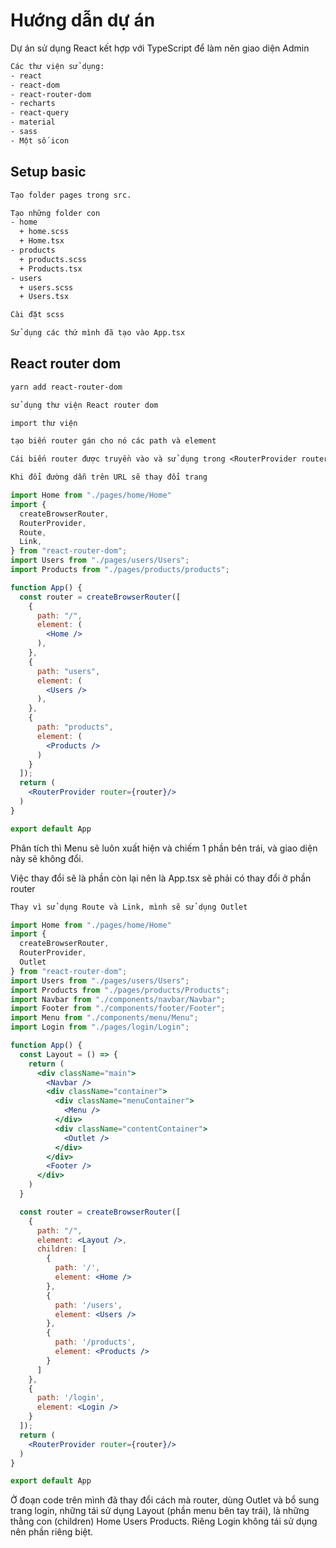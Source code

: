 # Hướng dẫn dự án

Dự án sử dụng React kết hợp với TypeScript để làm nên giao diện Admin

```txt
Các thư viện sử dụng:
- react
- react-dom
- react-router-dom
- recharts
- react-query
- material
- sass
- Một số icon
```

## Setup basic
```txt
Tạo folder pages trong src.

Tạo những folder con
- home
  + home.scss
  + Home.tsx
- products
  + products.scss
  + Products.tsx
- users
  + users.scss
  + Users.tsx

Cài đặt scss

Sử dụng các thứ mình đã tạo vào App.tsx
```

## React router dom

```txt
yarn add react-router-dom
```

```txt
sử dụng thư viện React router dom

import thư viện

tạo biến router gán cho nó các path và element

Cái biến router được truyền vào và sử dụng trong <RouterProvider router={router}/>

Khi đổi đường dẫn trên URL sẽ thay đổi trang
```

```jsx
import Home from "./pages/home/Home"
import {
  createBrowserRouter,
  RouterProvider,
  Route,
  Link,
} from "react-router-dom";
import Users from "./pages/users/Users";
import Products from "./pages/products/products";

function App() {
  const router = createBrowserRouter([
    {
      path: "/",
      element: (
        <Home />
      ),
    },
    {
      path: "users",
      element: (
        <Users />
      ),
    },
    {
      path: "products",
      element: (
        <Products />
      )
    }
  ]);
  return (
    <RouterProvider router={router}/>
  )
}

export default App
```


Phân tích thì Menu sẽ luôn xuất hiện và chiếm 1 phần bên trái, và giao diện này sẽ không đổi.

Việc thay đổi sẽ là phần còn lại nên là App.tsx sẽ phải có thay đổi ở phần router

```txt
Thay vì sử dụng Route và Link, mình sẽ sử dụng Outlet
```

```jsx
import Home from "./pages/home/Home"
import {
  createBrowserRouter,
  RouterProvider,
  Outlet
} from "react-router-dom";
import Users from "./pages/users/Users";
import Products from "./pages/products/Products";
import Navbar from "./components/navbar/Navbar";
import Footer from "./components/footer/Footer";
import Menu from "./components/menu/Menu";
import Login from "./pages/login/Login";

function App() {
  const Layout = () => {
    return (
      <div className="main">
        <Navbar />
        <div className="container">
          <div className="menuContainer">
            <Menu />
          </div>
          <div className="contentContainer">
            <Outlet />
          </div>
        </div>
        <Footer />
      </div>
    )
  }

  const router = createBrowserRouter([
    {
      path: "/",
      element: <Layout />,
      children: [
        {
          path: '/',
          element: <Home />
        },
        {
          path: '/users',
          element: <Users />
        },
        {
          path: '/products',
          element: <Products />
        }
      ]
    },
    {
      path: '/login',
      element: <Login />
    }
  ]);
  return (
    <RouterProvider router={router}/>
  )
}

export default App
```

Ở đoạn code trên mình đã thay đổi cách mà router, dùng Outlet và bổ sung trang login, những tái sử dụng Layout (phần menu bên tay trái), là những thằng con (children) Home Users Products. Riêng Login không tái sử dụng nên phần riêng biệt.

